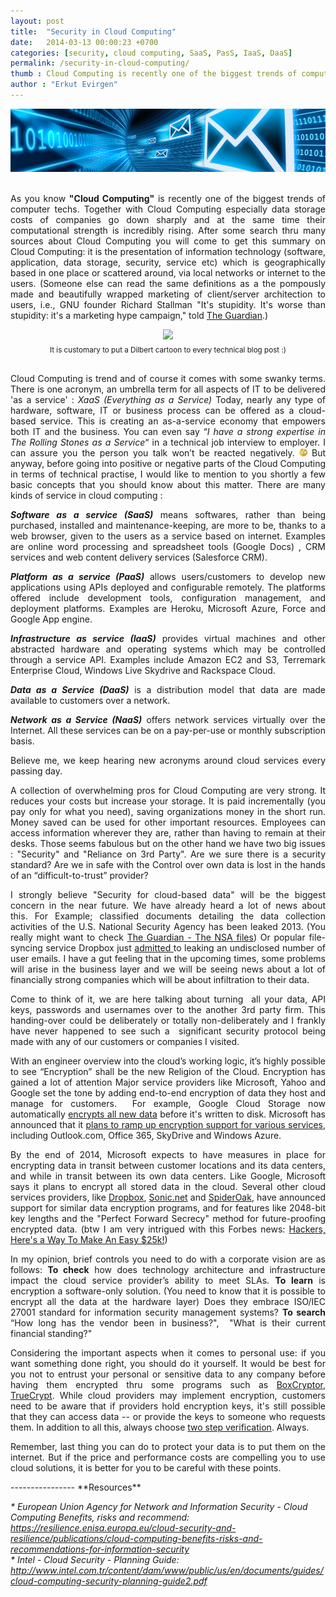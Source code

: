 ```yaml
---
layout: post
title:  "Security in Cloud Computing"
date:   2014-03-13 00:00:23 +0700
categories: [security, cloud computing, SaaS, PasS, IaaS, DaaS]
permalink: /security-in-cloud-computing/
thumb : Cloud Computing is recently one of the biggest trends of computer techs that comes with some swanky terms. I strongly believe "Security for cloud-based data" will be the biggest concern in the near future.
author : "Erkut Evirgen"
---
```

<img src="/static/img/security.png">
<br /><br />
<p style="text-align: justify;">As you know <strong>"Cloud Computing"</strong> is recently one of the biggest trends of computer techs. Together with Cloud Computing especially data storage costs of companies go down sharply and at the same time their computational strength is incredibly rising. After some search thru many sources about Cloud Computing you will come to get this summary on Cloud Computing: it is the presentation of information technology (software, application, data storage, security, service etc) which is geographically based in one place or scattered around, via local networks or internet to the users. (Someone else can read the same definitions as a the pompously made and beautifully wrapped marketing of client/server architection to users, i.e., GNU founder Richard Stallman "It's stupidity. It's worse than stupidity: it's a marketing hype campaign," told <a title="The Guardian" href="http://www.theguardian.com/technology/2008/sep/29/cloud.computing.richard.stallman" target="_blank">The Guardian</a>.)</p>
<center><img src="http://erkutevirgen.com/wp-content/uploads/2014/03/dilbert_cloud_computing.jpg" /></center>
<center><sub>It is customary to put a Dilbert cartoon to every technical blog post :) </sub></center>

<p style="text-align: justify;"><br />Cloud Computing is trend and of course it comes with some swanky terms. There is one acronym, an umbrella term for all aspects of IT to be delivered 'as a service' : <em>XaaS (Everything as a Service)</em> Today, nearly any type of hardware, software, IT or business process can be offered as a cloud-based service.
This is creating an as-a-service economy that empowers both IT and the business.
You can even say “<em>I have a strong expertise in The Rolling Stones as a Service</em>“ in a technical job interview to employer. I can assure you the person you talk won’t be reacted negatively. <img width="2.5%" src="/static/img/face2.gif-c200"> But anyway, before going into positive or negative parts of the Cloud Computing in terms of technical practise, I would like to mention to you shortly a few basic concepts that you should know about this matter.
There are many kinds of service in cloud computing :</p>

<p style="text-align: justify;"><em><b>Software as a service (SaaS)</b></em> means softwares, rather than being purchased, installed and maintenance-keeping, are more to be, thanks to a web browser, given to the users as a service based on internet. Examples are online word processing and spreadsheet tools (Google Docs) , CRM services and web content delivery services (Salesforce CRM).</p>
<p style="text-align: justify;"><em><b>Platform as a service (PaaS)</b></em> allows users/customers to develop new applications using APIs deployed and configurable remotely. The platforms offered include development tools, configuration management, and deployment platforms. Examples are Heroku, Microsoft Azure, Force and Google App engine.</p>
<p style="text-align: justify;"><em><b>Infrastructure as service (IaaS)</b></em> provides virtual machines and other abstracted hardware and operating systems which may be controlled through a service API. Examples include Amazon EC2 and S3, Terremark Enterprise Cloud, Windows Live Skydrive and Rackspace Cloud.</p>
<p style="text-align: justify;"><em><b>Data as a Service (DaaS)</b></em> is a distribution model that data are made available to customers over a network.</p>
<p style="text-align: justify;"><em><b>Network as a Service (NaaS)</b></em> offers network services virtually over the Internet. All these services can be on a pay-per-use or monthly subscription basis.</p>
<p style="text-align: justify;">Believe me, we keep hearing new acronyms around cloud services every passing day.</p>
<p style="text-align: justify;">A collection of overwhelming pros for Cloud Computing are very strong. It reduces your costs but increase your storage. It is paid incrementally (you pay only for what you need), saving organizations money in the short run. Money saved can be used for other important resources. Employees can access information wherever they are, rather than having to remain at their desks. Those seems fabulous but on the other hand we have two big issues : "Security" and "Reliance on 3rd Party". Are we sure there is a security standard? Are we in safe with the Control over own data is lost in the hands of an “difficult-to-trust” provider?</p>
<p style="text-align: justify;">I strongly believe "Security for cloud-based data" will be the biggest concern in the near future. We have already heard a lot of news about this. For Example; classified documents detailing the data collection activities of the U.S. National Security Agency has been leaked 2013. (You really might want to check <a title="The Guardian - The NSA files" href="http://www.theguardian.com/world/the-nsa-files" target="_blank">The Guardian - The NSA files</a>) Or popular file-syncing service Dropbox just <a title="Dropbox Reports User Accounts Were Hijacked, Adds New Security Features" href="http://techcrunch.com/2012/07/31/dropbox-admits-user-accounts-were-hijacked-adds-new-security-features/" target="_blank">admitted </a>to leaking an undisclosed number of user emails. I have a gut feeling that in the upcoming times, some problems will arise in the business layer and we will be seeing news about a lot of financially strong companies which will be about infiltration to their data.</p>
<p style="text-align: justify;">Come to think of it, we are here talking about turning  all your data, API keys, passwords and usernames over to the another 3rd party firm. This handing-over could be deliberately or totally non-deliberately and I frankly have never happened to see such a  significant security protocol being made with any of our customers or companies I visited.</p>
<p style="text-align: justify;">With an engineer overview into the cloud’s working logic, it’s highly possible to see “Encryption” shall be the new Religion of the Cloud. Encryption has gained a lot of attention Major service providers like Microsoft, Yahoo and Google set the tone by adding end-to-end encryption of data they host and manage for customers.  For example, Google Cloud Storage now automatically <a title="Google Cloud Storage now provides server-side encryption" href="http://googlecloudplatform.blogspot.in/2013/08/google-cloud-storage-now-provides.html" target="_blank">encrypts all new data</a> before it's written to disk. Microsoft has announced that it <a title="Microsoft, suspecting NSA spying, to ramp up efforts to encrypt its Internet traffic" href="http://www.washingtonpost.com/business/technology/microsoft-suspecting-nsa-spying-to-ramp-up-efforts-to-encrypt-its-internet-traffic/2013/11/26/44236b48-56a9-11e3-8304-caf30787c0a9_story.html" target="_blank">plans to ramp up encryption support for various services</a>, including Outlook.com, Office 365, SkyDrive and Windows Azure.</p>
<p style="text-align: justify;">By the end of 2014, Microsoft expects to have measures in place for encrypting data in transit between customer locations and its data centers, and while in transit between its own data centers. Like Google, Microsoft says it plans to encrypt all stored data in the cloud. Several other cloud services providers, like <a title="DropBox" href="http://www.dropbox.com" target="_blank">Dropbox</a>, <a title="Sonic.Net" href="http://sonic.net/" target="_blank">Sonic.net</a> and <a title="SpiderOak" href="https://spideroak.com" target="_blank">SpiderOak</a>, have announced support for similar data encryption programs, and for features like 2048-bit key lengths and the "Perfect Forward Secrecy" method for future-proofing encrypted data. (btw I am very intrigued with this Forbes news: <a title="Hackers, Here's a Way To Make An Easy $25k!" href="http://www.forbes.com/sites/benkepes/2013/12/19/hackers-heres-a-way-to-make-an-easy-25k/" target="_blank">Hackers, Here's a Way To Make An Easy $25k!</a>)</p>
<p style="text-align: justify;">In my opinion, brief controls you need to do with a corporate vision are as follows: <b>To check</b> how does technology architecture and infrastructure impact the cloud service provider’s ability to meet SLAs. <b>To learn</b> is encryption a software-only solution. (You need to know that it is possible to encrypt all the data at the hardware layer) Does they embrace ISO/IEC 27001 standard for information security management systems? <b>To search</b> “How long has the vendor been in business?",  "What is their current financial standing?"</p>
<p style="text-align: justify;">Considering the important aspects when it comes to personal use: if you want something done right, you should do it yourself. It would be best for you not to entrust your personal or sensitive data to any company before having them encrypted thru some programs such as <a title="boxCryptor" href="https://www.boxcryptor.com" target="_blank">BoxCryptor</a>, <a title="TrueCrypt" href="http://www.truecrypt.org/" target="_blank">TrueCrypt</a>. While cloud providers may implement encryption, customers need to be aware that if providers hold encryption keys, it's still possible that they can access data -- or provide the keys to someone who requests them. In addition to all this, always choose <a title="Two Step Verification" href="http://en.wikipedia.org/wiki/Two-step_verification">two step verification</a>. Always.</p>
<p style="text-align: justify;">Remember, last thing you can do to protect your data is to put them on the internet. But if the price and performance costs are compelling you to use cloud solutions, it is better for you to be careful with these points.</p>
----------------
**Resources**

<p style="text-align: left;">
<em>* European Union Agency for Network and Information Security - Cloud Computing Benefits, risks and recommend:</em>
<em><a href="https://resilience.enisa.europa.eu/cloud-security-and-resilience/publications/cloud-computing-benefits-risks-and-recommendations-for-information-security" target="_blank">https://resilience.enisa.europa.eu/cloud-security-and-resilience/publications/cloud-computing-benefits-risks-and-recommendations-for-information-security</a></em>
<br />
<em>* Intel - Cloud Security - Planning Guide:</em>
<em><a href="http://www.intel.com.tr/content/dam/www/public/us/en/documents/guides/cloud-computing-security-planning-guide2.pdf" target="_blank">http://www.intel.com.tr/content/dam/www/public/us/en/documents/guides/cloud-computing-security-planning-guide2.pdf</a></em>
</p>